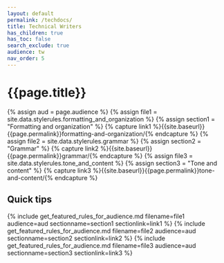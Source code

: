 ```yaml
---
layout: default
permalink: /techdocs/
title: Technical Writers
has_children: true
has_toc: false
search_exclude: true
audience: tw
nav_order: 5
---
```

# {{page.title}}

{% assign aud = page.audience %}
{% assign file1 = site.data.stylerules.formatting_and_organization %}
{% assign section1 = "Formatting and organization" %}
{% capture link1 %}{{site.baseurl}}{{page.permalink}}formatting-and-organization/{% endcapture %}
{% assign file2 = site.data.stylerules.grammar %}
{% assign section2 = "Grammar" %}
{% capture link2 %}{{site.baseurl}}{{page.permalink}}grammar/{% endcapture %}
{% assign file3 = site.data.stylerules.tone_and_content %}
{% assign section3 = "Tone and content" %}
{% capture link3 %}{{site.baseurl}}{{page.permalink}}tone-and-content/{% endcapture %}

## Quick tips
{% include get_featured_rules_for_audience.md filename=file1 audience=aud sectionname=section1 sectionlink=link1 %}
{% include get_featured_rules_for_audience.md filename=file2 audience=aud sectionname=section2 sectionlink=link2 %}
{% include get_featured_rules_for_audience.md filename=file3 audience=aud sectionname=section3 sectionlink=link3 %}